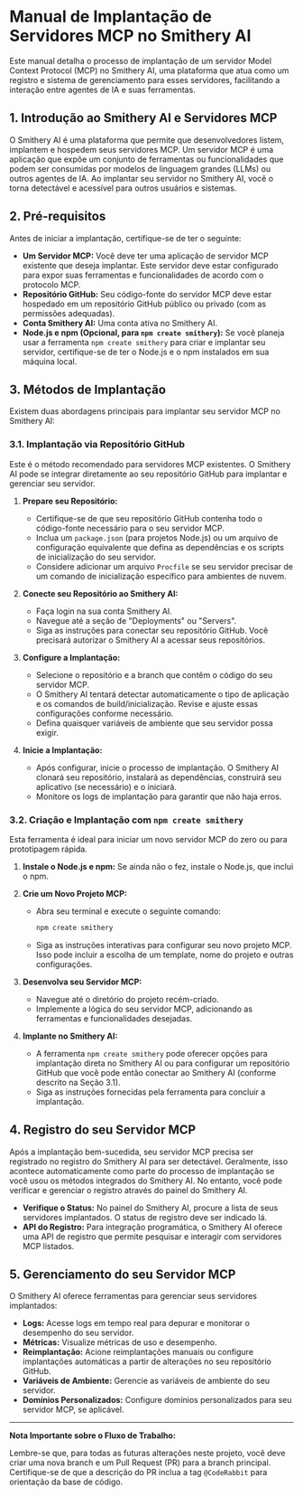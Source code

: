 # Manual de Implantação de Servidores MCP no Smithery AI

Este manual detalha o processo de implantação de um servidor Model Context Protocol (MCP) no Smithery AI, uma plataforma que atua como um registro e sistema de gerenciamento para esses servidores, facilitando a interação entre agentes de IA e suas ferramentas.

## 1. Introdução ao Smithery AI e Servidores MCP

O Smithery AI é uma plataforma que permite que desenvolvedores listem, implantem e hospedem seus servidores MCP. Um servidor MCP é uma aplicação que expõe um conjunto de ferramentas ou funcionalidades que podem ser consumidas por modelos de linguagem grandes (LLMs) ou outros agentes de IA. Ao implantar seu servidor no Smithery AI, você o torna detectável e acessível para outros usuários e sistemas.

## 2. Pré-requisitos

Antes de iniciar a implantação, certifique-se de ter o seguinte:

*   **Um Servidor MCP:** Você deve ter uma aplicação de servidor MCP existente que deseja implantar. Este servidor deve estar configurado para expor suas ferramentas e funcionalidades de acordo com o protocolo MCP.
*   **Repositório GitHub:** Seu código-fonte do servidor MCP deve estar hospedado em um repositório GitHub público ou privado (com as permissões adequadas).
*   **Conta Smithery AI:** Uma conta ativa no Smithery AI.
*   **Node.js e npm (Opcional, para `npm create smithery`):** Se você planeja usar a ferramenta `npm create smithery` para criar e implantar seu servidor, certifique-se de ter o Node.js e o npm instalados em sua máquina local.

## 3. Métodos de Implantação

Existem duas abordagens principais para implantar seu servidor MCP no Smithery AI:

### 3.1. Implantação via Repositório GitHub

Este é o método recomendado para servidores MCP existentes. O Smithery AI pode se integrar diretamente ao seu repositório GitHub para implantar e gerenciar seu servidor.

1.  **Prepare seu Repositório:**
    *   Certifique-se de que seu repositório GitHub contenha todo o código-fonte necessário para o seu servidor MCP.
    *   Inclua um `package.json` (para projetos Node.js) ou um arquivo de configuração equivalente que defina as dependências e os scripts de inicialização do seu servidor.
    *   Considere adicionar um arquivo `Procfile` se seu servidor precisar de um comando de inicialização específico para ambientes de nuvem.

2.  **Conecte seu Repositório ao Smithery AI:**
    *   Faça login na sua conta Smithery AI.
    *   Navegue até a seção de "Deployments" ou "Servers".
    *   Siga as instruções para conectar seu repositório GitHub. Você precisará autorizar o Smithery AI a acessar seus repositórios.

3.  **Configure a Implantação:**
    *   Selecione o repositório e a branch que contêm o código do seu servidor MCP.
    *   O Smithery AI tentará detectar automaticamente o tipo de aplicação e os comandos de build/inicialização. Revise e ajuste essas configurações conforme necessário.
    *   Defina quaisquer variáveis de ambiente que seu servidor possa exigir.

4.  **Inicie a Implantação:**
    *   Após configurar, inicie o processo de implantação. O Smithery AI clonará seu repositório, instalará as dependências, construirá seu aplicativo (se necessário) e o iniciará.
    *   Monitore os logs de implantação para garantir que não haja erros.

### 3.2. Criação e Implantação com `npm create smithery`

Esta ferramenta é ideal para iniciar um novo servidor MCP do zero ou para prototipagem rápida.

1.  **Instale o Node.js e npm:** Se ainda não o fez, instale o Node.js, que inclui o npm.

2.  **Crie um Novo Projeto MCP:**
    *   Abra seu terminal e execute o seguinte comando:
        ```bash
        npm create smithery
        ```
    *   Siga as instruções interativas para configurar seu novo projeto MCP. Isso pode incluir a escolha de um template, nome do projeto e outras configurações.

3.  **Desenvolva seu Servidor MCP:**
    *   Navegue até o diretório do projeto recém-criado.
    *   Implemente a lógica do seu servidor MCP, adicionando as ferramentas e funcionalidades desejadas.

4.  **Implante no Smithery AI:**
    *   A ferramenta `npm create smithery` pode oferecer opções para implantação direta no Smithery AI ou para configurar um repositório GitHub que você pode então conectar ao Smithery AI (conforme descrito na Seção 3.1).
    *   Siga as instruções fornecidas pela ferramenta para concluir a implantação.

## 4. Registro do seu Servidor MCP

Após a implantação bem-sucedida, seu servidor MCP precisa ser registrado no registro do Smithery AI para ser detectável. Geralmente, isso acontece automaticamente como parte do processo de implantação se você usou os métodos integrados do Smithery AI. No entanto, você pode verificar e gerenciar o registro através do painel do Smithery AI.

*   **Verifique o Status:** No painel do Smithery AI, procure a lista de seus servidores implantados. O status de registro deve ser indicado lá.
*   **API do Registro:** Para integração programática, o Smithery AI oferece uma API de registro que permite pesquisar e interagir com servidores MCP listados.

## 5. Gerenciamento do seu Servidor MCP

O Smithery AI oferece ferramentas para gerenciar seus servidores implantados:

*   **Logs:** Acesse logs em tempo real para depurar e monitorar o desempenho do seu servidor.
*   **Métricas:** Visualize métricas de uso e desempenho.
*   **Reimplantação:** Acione reimplantações manuais ou configure implantações automáticas a partir de alterações no seu repositório GitHub.
*   **Variáveis de Ambiente:** Gerencie as variáveis de ambiente do seu servidor.
*   **Domínios Personalizados:** Configure domínios personalizados para seu servidor MCP, se aplicável.

---

**Nota Importante sobre o Fluxo de Trabalho:**

Lembre-se que, para todas as futuras alterações neste projeto, você deve criar uma nova branch e um Pull Request (PR) para a branch principal. Certifique-se de que a descrição do PR inclua a tag `@CodeRabbit` para orientação da base de código.